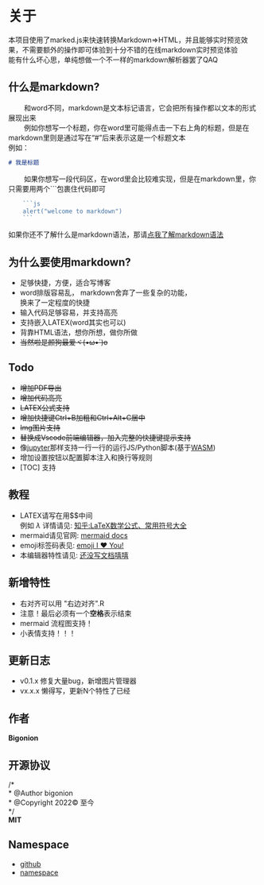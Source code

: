 # 关于

本项目使用了marked.js来快速转换Markdown=>HTML，并且能够实时预览效果，不需要额外的操作即可体验到十分不错的在线markdown实时预览体验<br>
能有什么坏心思，单纯想做一个不一样的markdown解析器罢了QAQ

## 什么是markdown?

&nbsp;&nbsp;&nbsp;&nbsp; &nbsp;&nbsp;&nbsp;和word不同，markdown是文本标记语言，它会把所有操作都以文本的形式展现出来  
&nbsp;&nbsp;&nbsp;&nbsp; &nbsp;&nbsp;&nbsp;例如你想写一个标题，你在word里可能得点击一下右上角的标题，但是在markdown里则是通过写在“#”后来表示这是一个标题文本  
例如：
```md
# 我是标题
```
&nbsp;&nbsp;&nbsp;&nbsp; &nbsp;&nbsp;&nbsp;如果你想写一段代码区，在word里会比较难实现，但是在markdown里，你只需要用两个```包裹住代码即可  
```js
    ```js
    alert("welcome to markdown")
    ```
```


如果你还不了解什么是markdown语法，那请[点我了解markdown语法](https://markdown.com.cn/intro.html)  

## 为什么要使用markdown?
+ 足够快捷，方便，适合写博客
+ word排版容易乱， markdown舍弃了一些复杂的功能，  
  换来了一定程度的快捷
+ 输入代码足够容易，并支持高亮
+ 支持嵌入LATEX(word其实也可以)
+ 背靠HTML语法，想你所想，做你所做
+ ~~当然啦是颜狗最爱ヾ(•ω•`)o~~

## Todo
+ <s>增加PDF导出</s>
+ <s>增加代码高亮</s>
+ <s>LATEX公式支持</s>
+ <s>增加快捷键Ctrl+B加粗和Ctrl+Alt+C居中</s>
+ <s>Img图片支持</s>
+ <s>替换成Vscode前端编辑器，加入完整的快捷键提示支持</s>
+ 像[jupyter](https://jupyter.org/)那样支持一行一行的运行JS/Python脚本(基于[WASM](https://developer.mozilla.org/zh-CN/docs/WebAssembly))
+ 增加设置按钮以配置脚本注入和换行等规则
+ [TOC] 支持

## 教程
+ LATEX请写在用$$中间  
例如 $\lambda$ 详情请见:
[知乎:LaTeX数学公式、常用符号大全](https://zhuanlan.zhihu.com/p/510451940)
+ mermaid请见官网: [mermaid docs](https://mermaid.nodejs.cn/syntax/flowchart.html)
+ emoji标签码表见: [emoji I :hearts: You!](https://gist.github.com/rxaviers/7360908)
+ 本编辑器特性请见: [还没写文档嘻嘻](#)

## 新增特性
+ 右对齐可以用 "右边对齐".R 
+ 注意！最后必须有一个**空格**表示结束
+ mermaid 流程图支持！
+ 小表情支持！！！

## 更新日志 
+ v0.1.x 修复大量bug，新增图片管理器
+ vx.x.x 懒得写，更新N个特性了已经

## 作者

**Bigonion**

## 开源协议
/*  
\* @Author bigonion  
\* @Copyright 2022© 至今  
*/  
**MIT**

## Namespace 
+ [github](https://github.com/LiWeny16/MarkdownOnline)  
+ [namespace](https://bigonion.cn)


